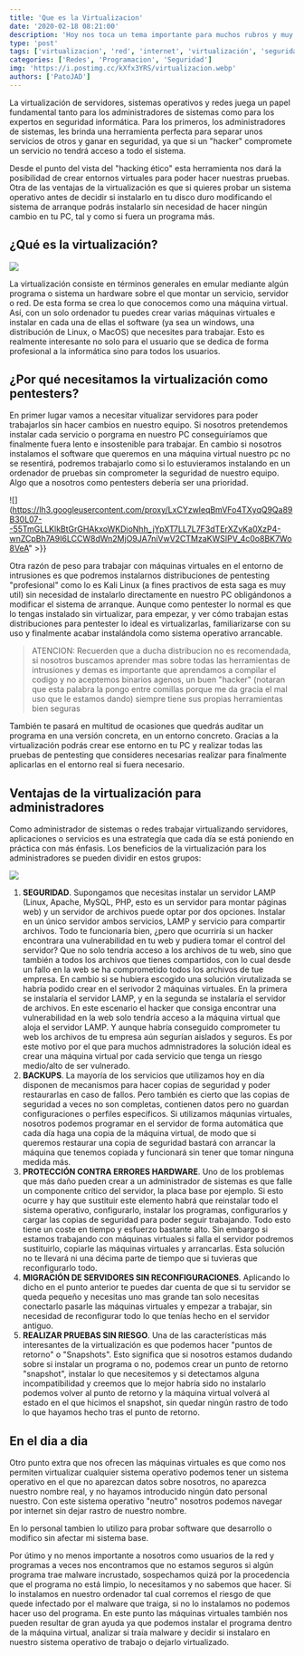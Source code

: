 ```yaml
---
title: 'Que es la Virtualizacion'
date: '2020-02-18 08:21:00'
description: 'Hoy nos toca un tema importante para muchos rubros y muy util para el dia a dia de los que somos inquietos y nos gustan probar cosas nuevas a menudo.'
type: 'post'
tags: ['virtualizacion', 'red', 'internet', 'virtualización', 'seguridad informática', 'seguridad', 'informatica', 'pentesting', 'administradores de sistemas', 'sistemas', 'sysadmin', 'máquinas virtuales']
categories: ['Redes', 'Programacion', 'Seguridad']
img: 'https://i.postimg.cc/kXfx3YRS/virtualizacion.webp'
authors: ['PatoJAD']
---
```


La virtualización de servidores, sistemas operativos y redes juega un papel fundamental tanto para los administradores de sistemas como para los expertos en seguridad informática. Para los primeros, los administradores de sistemas, les brinda una herramienta perfecta para separar unos servicios de otros y ganar en seguridad, ya que si un "hacker" compromete un servicio no tendrá acceso a todo el sistema.

Desde el punto del vista del "hacking ético" esta herramienta nos dará la posibilidad de crear entornos virtuales para poder hacer nuestras pruebas. Otra de las ventajas de la virtualización es que si quieres probar un sistema operativo antes de decidir si instalarlo en tu disco duro modificando el sistema de arranque podrás instalarlo sin necesidad de hacer ningún cambio en tu PC, tal y como si fuera un programa más.

## ¿Qué es la virtualización?

![](https://blog.desdelinux.net/wp-content/uploads/2019/01/virtualbox-virtualizacion-importancia-blog-desdelinux-830x531.jpg)

La virtualización consiste en términos generales en emular mediante algún programa o sistema un hardware sobre el que montar un servicio, servidor o red. De esta forma se crea lo que conocemos como una máquina virtual. Así, con un solo ordenador tu puedes crear varias máquinas virtuales e instalar en cada una de ellas el software (ya sea un windows, una distribución de Linux, o MacOS) que necesites para trabajar. Esto es realmente interesante no solo para el usuario que se dedica de forma profesional a la informática sino para todos los usuarios.

## ¿Por qué necesitamos la virtualización como pentesters?

En primer lugar vamos a necesitar vitualizar servidores para poder trabajarlos sin hacer cambios en nuestro equipo. Si nosotros pretendemos instalar cada servicio o porgrama en nuestro PC conseguiríamos que finalmente fuera lento e insostenible para trabajar. En cambio si nosotros instalamos el software que queremos en una máquina virtual nuestro pc no se resentirá, podremos trabajarlo como si lo estuvieramos instalando en un ordenador de pruebas sin comprometer la seguridad de nuestro equipo. Algo que a nosotros como pentesters debería ser una prioridad.

![](https://lh3.googleusercontent.com/proxy/LxCYzwleqBmVFo4TXyqQ9Qa89B30L07--55TmGLLKlkBtGrGHAkxoWKDioNhh_jYpXT7LL7L7F3dTErXZvKa0XzP4-wnZCpBh7A9I6LCCW8dWn2MjO9JA7niVwV2CTMzaKWSIPV_4c0o8BK7Wo8VeA" >}}

Otra razón de peso para trabajar con máquinas virtuales en el entorno de intrusiones es que podremos instalarnos distribuciones de pentesting "profesional" como lo es Kali Linux (a fines practivos de esta saga es muy util) sin necesidad de instalarlo directamente en nuestro PC obligándonos a modificar el sistema de arranque. Aunque como pentester lo normal es que lo tengas instalado sin virtualizar, para empezar, y ver cómo trabajan estas distribuciones para pentester lo ideal es virtualizarlas, familiarizarse con su uso y finalmente acabar instalándola como sistema operativo arrancable.

> ATENCION: Recuerden que a ducha distribucion no es recomendada, si nosotros buscamos aprender mas sobre todas las herramientas de intrusiones y demas es importante que aprendamos a compilar el codigo y no aceptemos binarios agenos, un buen "hacker" (notaran que esta palabra la pongo entre comillas porque me da gracia el mal uso que le estamos dando) siempre tiene sus propias herramientas bien seguras

También te pasará en multitud de ocasiones que quedrás auditar un programa en una versión concreta, en un entorno concreto. Gracias a la virtualización podrás crear ese entorno en tu PC y realizar todas las pruebas de pentesting que consideres necesarias realizar para finalmente aplicarlas en el entorno real si fuera necesario.

## Ventajas de la virtualización para administradores

Como administrador de sistemas o redes trabajar virtualizando servidores, aplicaciones o servicios es una estrategía que cada día se está poniendo en práctica con más énfasis. Los beneficios de la virtualización para los administradores se pueden dividir en estos grupos:

![](https://www.letscloud.io/blog/wp-content/uploads/2019/07/tools-of-sys-admin.jpg)

1. **SEGURIDAD**. Supongamos que necesitas instalar un servidor LAMP (Linux, Apache, MySQL, PHP, esto es un servidor para montar páginas web) y un servidor de archivos puede optar por dos opciones. Instalar en un único servidor ambos servicios, LAMP y servicio para compartir archivos. Todo te funcionaría bien, ¿pero que ocurriría si un hacker encontrara una vulnerabilidad en tu web y pudiera tomar el control del servidor? Que no solo tendría acceso a los archivos de tu web, sino que también a todos los archivos que tienes compartidos, con lo cual desde un fallo en la web se ha comprometido todos los archivos de tue empresa.
   En cambio si se hubiera escogido una solución virutalizada se habría podido crear en el serivodor 2 máquinas virtuales. En la primera se instalaría el servidor LAMP, y en la segunda se instalaría el servidor de archivos. En este escenario el hacker que consiga encontrar una vulnerabilidad en la web solo tendría acceso a la máquina virtual que aloja el servidor LAMP. Y aunque habría conseguido comprometer tu web los archivos de tu empresa aún segurían aislados y seguros. Es por este motivo por el que para muchos admnistradores la solución ideal es crear una máquina virtual por cada servicio que tenga un riesgo medio/alto de ser vulnerado.
2. **BACKUPS**. La mayoría de los servicios que utilizamos hoy en día disponen de mecanismos para hacer copias de seguridad y poder restaurarlas en caso de fallos. Pero también es cierto que las copias de seguridad a veces no son completas, contienen datos pero no guardan configuraciones o perfiles específicos. Si utilizamos máqunias virtuales, nosotros podemos programar en el servidor de forma automática que cada día haga una copia de la máquina virtual, de modo que si queremos restaurar una copia de seguridad bastará con arrancar la máquina que tenemos copiada y funcionará sin tener que tomar ninguna medida más.
3. **PROTECCIÓN CONTRA ERRORES HARDWARE**. Uno de los problemas que más daño pueden crear a un administrador de sistemas es que falle un componente crítico del servidor, la placa base por ejemplo. Si esto ocurre y hay que sustituir este elemento habrá que reinstalar todo el sistema operativo, configurarlo, instalar los programas, configurarlos y cargar las copias de seguridad para poder seguir trabajando. Todo esto tiene un coste en tiempo y esfuerzo bastante alto. Sin embargo si estamos trabajando con máquinas virtuales si falla el servidor podremos sustituirlo, copiarle las máquinas virtuales y arrancarlas. Esta solución no te llevará ni una décima parte de tiempo que si tuvieras que reconfigurarlo todo.
4. **MIGRACIÓN DE SERVIDORES SIN RECONFIGURACIONES**. Aplicando lo dicho en el punto anterior te puedes dar cuenta de que si tu servidor se queda pequeño y necesitas uno mas grande tan solo necesitas conectarlo pasarle las máquinas virtuales y empezar a trabajar, sin necesidad de reconfigurar todo lo que tenías hecho en el servidor antiguo.
5. **REALIZAR PRUEBAS SIN RIESGO**. Una de las características más interesantes de la virtualización es que podemos hacer "puntos de retorno" o "Snapshots". Esto significa que si nosotros estamos dudando sobre si instalar un programa o no, podemos crear un punto de retorno "snapshot", instalar lo que necesitemos y si detectamos alguna incompatibilidad y creemos que lo mejor habría sido no instalarlo podemos volver al punto de retorno y la máquina virtual volverá al estado en el que hicimos el snapshot, sin quedar ningún rastro de todo lo que hayamos hecho tras el punto de retorno.

## En el dia a dia

Otro punto extra que nos ofrecen las máquinas virtuales es que como nos permiten virtualizar cualquier sistema operativo podemos tener un sistema operativo en el que no aparezcan datos sobre nosotros, no aparezca nuestro nombre real, y no hayamos introducido ningún dato personal nuestro. Con este sistema operativo "neutro" nosotros podemos navegar por internet sin dejar rastro de nuestro nombre.

En lo personal tambien lo utilizo para probar software que desarrollo o modifico sin afectar mi sistema base.

Por útimo y no menos importante a nosotros como usuarios de la red y programas a veces nos encontramos que no estamos seguros si algún programa trae malware incrustado, sospechamos quizá por la procedencia que el programa no está limpio, lo necesitamos y no sabemos que hacer. Si lo instalamos en nuestro ordenador tal cual corremos el riesgo de que quede infectado por el malware que traiga, si no lo instalamos no podemos hacer uso del programa. En este punto las máquinas virtuales también nos pueden resultar de gran ayuda ya que podemos instalar el programa dentro de la máquina virtual, analizar si traía malware y decidir si instalaro en nuestro sistema operativo de trabajo o dejarlo virtualizado.
